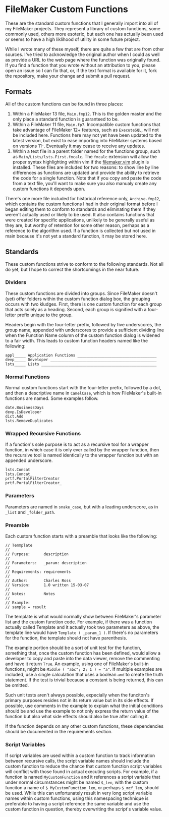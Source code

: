 # FileMaker Custom Functions

These are the standard custom functions that I generally import into all of my FileMaker
projects. They represent a library of custom functions, some commonly used, others more
esoteric, but each one has actually been used or seems to have a high liklihood of
utility in some future project.

While I wrote many of these myself, there are quite a few that are from other sources.
I've tried to acknowledge the original author when I could as well as provide a URL to
the web page where the function was originally found. If you find a function that you
wrote without an attribution to you, please open an issue so I can fix that, or, if the
text format is available for it, fork the repository, make your change and submit a pull
request.

## Formats

All of the custom functions can be found in three places:

1. Within a FileMaker 13 file, `Main.fmp12`. This is the golden master and the only place a standard function is guaranteed to be.
2. Within a FileMaker 11 file, `Main.fp7`. Incompatible custom functions that take advantage of FileMaker 12+ features, such as `ExecuteSQL`, will not be included here. Functions here may not yet have been updated to the latest version, but exist to ease importing into FileMaker systems based on versions 11-. Eventually it may cease to receive any updates.
3. Within a text file in a parent folder named for the functions group, such as `Main/Lists/lsts.First.fmcalc`. The `fmcalc` extension will allow the proper syntax highlighting within vim if the [filemaker.vim](https://github.com/chivalry/filemaker.vim) plugin is installed. These files are included for two reasons: to show line by line differences as functions are updated and provide the ability to retrieve the code for a single function. Note that if you copy and paste the code from a text file, you'll want to make sure you also manualy create any custom functions it depends upon.

There's one more file included for historical reference only, `Archive.fmp12`,
which contains the custom functions I had in their original format before I began editing
them to conform to standards and eliminating them if they weren't actually used or likely
to be used. It also contains functions that were created for specific applications,
unlikely to be generally useful as they are, but worthy of retention for some other reason,
perhaps as a reference to the algorithm used. If a function is collected but not used in
main because it's not yet a standard function, it may be stored here.

## Standards

These custom functions strive to conform to the following standards. Not all do yet, but
I hope to correct the shortcomings in the near future.

### Dividers

These custom functions are divided into groups. Since FileMaker doesn't (yet) offer
folders within the custom function dialog box, the grouping occurs with two kludges.
First, there is one custom function for each group that acts solely as a heading. Second,
each group is signified with a four-letter prefix unique to the group.

Headers begin with the four-letter prefix, followed by five underscores, the group name,
appended with underscores to provide a sufficient dividing line when the Function Name
column of the custom function dialog is widened to a fair width. This leads to custom
function headers named like the following:

    appl_____ Application Functions ___________________________________
    devp_____ Developer _______________________________________________
    lsts_____ Lists ___________________________________________________

### Normal Functions

Normal custom functions start with the four-letter prefix, followed by a dot, and then a
descriptive name in `CamelCase`, which is how FileMaker's built-in functions are named.
Some examples follow.

    date.BusinessDays
    devp.IsDeveloper
    dict.Add
    lsts.RemoveDuplicates

### Wrapped Recursive Functions

If a function's sole purpose is to act as a recursive tool for a wrapper function, in
which case it is only ever called by the wrapper function, then the recursive tool is
named identically to the wrapper function but with an appended underscore.

    lsts.Concat
    lsts.Concat_
    prtf.PortalFilterCreator
    prtf.PortalFilterCreator_

### Parameters

Parameters are named in `snake_case`, but with a leading underscore, as in `_list` and
`_folder_path`.  

### Preamble

Each custom function starts with a preamble that looks like the following:

    // Temmplate
    //
    // Purpose:	     description
    //
    // Parameters:	 _param: description
    //
    // Requirements: requirements
    //
    // Author:		 Charles Ross
    // Version:	     1.0 written 15-03-07
    //
    // Notes:		 Notes
    //
    // Example:
    // sample = result

The template is what would normally show between FileMaker's parameter list and the custom
function code. For example, if there was a function actually called Template and it
actually took two parameters as above, the template line would have `Template ( _param_1 )`.
If there's no parameters for the function, the template should not have parenthesis.

The example portion should be a sort of unit test for the function, something that, once
the custom function has been defined, would allow a developer to copy and paste into the
data viewer, remove the commenting and have it return `True`. An example, using one of
FileMaker's built-in functions, might be `Middle ( "abc"; 2; 1 ) = "a"`. If multiple
examples are included, use a single calculation that uses a boolean `and` to create the
truth statement. If the test is trivial because a constant is being returned, this can
be omitted.

Such unit tests aren't always possible, expecially when the funciton's primary purposes
resides not in its return value but in its side effects. If possible, use comments in the
example to explain what the initial conditions should be and use the example to not only
express the return value of the function but also what side effects should also be true
after calling it.

If the function depends on any other custom functions, these dependencies should be
documented in the requirements section.

### Script Variables

If script variables are used within a custom function to track information between recursive
calls, the script variable names should include the custom function to reduce the chance
that custom function script variables will conflict with those found in actual executing
scripts. For example, if a function is named `MyCustomFunction` and it references a script
variable that under normal circumstances might be named `$_len`, with the custom funciton
a name of `$_MyCustomFunction_len`, or perhaps `$_mcf_len`, should be used. While this can
unfortunately result in very long script variable names within custom functions, using this
namespacing technique is preferable to having a script reference the same variable and use
the custom function in question, thereby overwriting the script's variable value.
